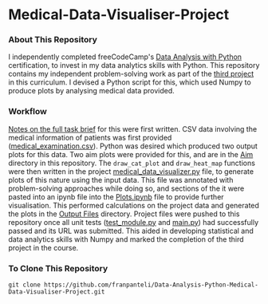 # Medical-Data-Visualiser-Project
### About This Repository
I independently completed freeCodeCamp's [Data Analysis with Python](https://www.freecodecamp.org/learn/data-analysis-with-python#data-analysis-with-python-course) certification, to invest in my data analytics skills with Python. This repository contains my independent problem-solving work as part of the [third project](https://www.freecodecamp.org/learn/data-analysis-with-python/data-analysis-with-python-projects/medical-data-visualizer) in this curriculum. I devised a Python script for this, which used Numpy to produce plots by analysing medical data provided. 

### Workflow
[Notes on the full task brief](https://github.com/franpanteli/Data-Analysis-Python-Medical-Data-Visualiser-Project/blob/main/1%20project-task-notes.txt) for this were first written. CSV data involving the medical information of patients was first provided ([medical_examination.csv](https://github.com/franpanteli/Data-Analysis-Python-Medical-Data-Visualiser-Project/blob/main/medical_examination.csv)). Python was desired which produced two output plots for this data. Two aim plots were provided for this, and are in the [Aim](https://github.com/franpanteli/Data-Analysis-Python-Medical-Data-Visualiser-Project/tree/main/Aim) directory in this repository. The `draw_cat_plot` and `draw_heat_map` functions were then written in the project [medical_data_visualizer.py](https://github.com/franpanteli/Data-Analysis-Python-Medical-Data-Visualiser-Project/blob/main/medical_data_visualizer.py) file, to generate plots of this nature using the input data. This file was annotated with problem-solving approaches while doing so, and sections of the it were pasted into an ipynb file into the [Plots.ipynb](https://github.com/franpanteli/Data-Analysis-Python-Medical-Data-Visualiser-Project/blob/main/Plots.ipynb) file to provide further visualisation. This performed calculations on the project data and generated the plots in the [Output Files](https://github.com/franpanteli/Data-Analysis-Python-Medical-Data-Visualiser-Project/tree/main/Output%20Files) directory. Project files were pushed to this repository once all unit tests ([test_module.py](https://github.com/franpanteli/Data-Analysis-Python-Demographic-Data-Analyser-Project/blob/main/test_module.py) and [main.py](https://github.com/franpanteli/Data-Analysis-Python-Demographic-Data-Analyser-Project/blob/main/main.py)) had successfully passed and its URL was submitted. This aided in developing statistical and data analytics skills with Numpy and marked the completion of the third project in the course. 

### To Clone This Repository
```
git clone https://github.com/franpanteli/Data-Analysis-Python-Medical-Data-Visualiser-Project.git
```
